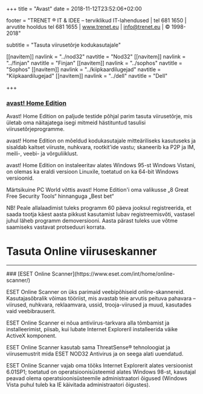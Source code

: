 ﻿+++
title = "Avast"
date = 2018-11-12T23:52:06+02:00

footer = "TRENET ® IT & IDEE – terviklikud IT-lahendused | tel 681 1650 | arvutite hooldus tel 681 1655 | www.trenet.eu | info@trenet.eu | © 1998-2018"

subtitle = "Tasuta viirusetõrje kodukasutajale"

[[navitem]]
	navlink = "../nod32"
	navtitle = "Nod32"
[[navitem]]
	navlink = "../finjan"
	navtitle = "Finjan"
[[navitem]]
	navlink = "../sophos"
	navtitle = "Sophos"
[[navitem]]
	navlink = "../kiipkaardilugejad"
	navtitle = "Kiipkaardilugejad"
[[navitem]]
	navlink = "../dell"
	navtitle = "Dell"

+++
### [avast! Home Edition](http://www.avast.com/eng/avast_4_home.html)

Avast! Home Edition on paljude testide põhjal parim tasuta viirusetõrje, mis ületab oma näitajatega isegi mitmeid hästituntud tasulisi viirusetõrjeprogramme.

avast! Home Edition on mõeldud kodukasutajale mitteäriliseks kasutuseks ja sisaldab kaitset viiruste, nuhkvara, rootkit'ide vastu; skaneerib ka P2P ja IM, meili-, veebi- ja võrguliiklust.

avast! Home Edition on instaleeritav alates Windows 95-st Windows Vistani, on olemas ka eraldi versioon Linuxile, toetatud on ka 64-bit Windows versioonid.

Märtsikuine PC World võttis avast! Home Edition'i oma valikusse „8 Great Free Security Tools“ hinnanguga „Best bet“

NB! Peale allalaadimist tuleks programm 60 päeva jooksul registreerida, et saada tootja käest aasta pikkust kasutamist lubav registreemisvõti, vastasel juhul läheb programm demoversiooni. Aasta pärast tuleks uue võtme saamiseks vastavat protseduuri korrata.



# Tasuta Online viiruseskanner
<hr>
### [ESET Online Scanner](https://www.eset.com/int/home/online-scanner/)

ESET Online Scanner on üks parimaid veebipõhiseid online-skannereid. Kasutajasõbralik võimas tööriist, mis avastab teie arvutis peituva pahavara – viirused, nuhkvara, reklaamvara, ussid, trooja-viirused ja muud, kasutades vaid veebibrauserit.

ESET Online Scanner ei nõua antiviirus-tarkvara alla tõmbamist ja installeerimist, piisab, kui lubate Internet Exploreril installeerida väike ActiveX komponent.

ESET Online Scanner kasutab sama ThreatSense® tehnoloogiat ja viirusemustrit mida ESET NOD32 Antivirus ja on seega alati uuendatud.

ESET Online Scanner vajab oma tööks Internet Explorerit alates versioonist 6.01SP1; toetatud on operatsioonisüsteemid alates Windows 98-st, kasutajal peavad olema operatsioonisüsteemile administraatori õigused (Windows Vista puhul tuleb ka IE käivitada administraatori õigustes).